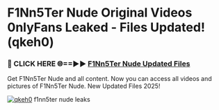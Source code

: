 # F1Nn5Ter Nude Original Videos 0nlyFans Leaked - Files Updated! (qkeh0)

<h3>🔴 CLICK HERE 🌐==►► <a href="https://tinyurl.com/yrmya6cz" rel="nofollow">F1Nn5Ter Nude Updated Files</a></h3>

Get F1Nn5Ter Nude and all content. Now you can access all videos and pictures of F1Nn5Ter Nude. New Updated Files 2025!

[![qkeh0](https://i.imgur.com/FMdXYCs.gif)](https://tinyurl.com/yrmya6cz)
f1nn5ter nude leaks